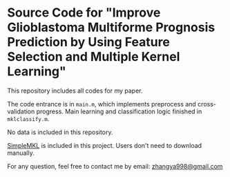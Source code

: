 # Source Code for "Improve Glioblastoma Multiforme Prognosis Prediction by Using Feature Selection and Multiple Kernel Learning"

This repository includes all codes for my paper. 

The code entrance is in `main.m`, which implements preprocess and cross-validation progress.
Main learning and classification logic finished in `mklclassify.m`.

No data is included in this repository.

[SimpleMKL](http://asi.insa-rouen.fr/enseignants/~arakoto/code/mklindex.html) is included in this project. Users don't need to download manually.

For any question, feel free to contact me by email: zhangya998@gmail.com